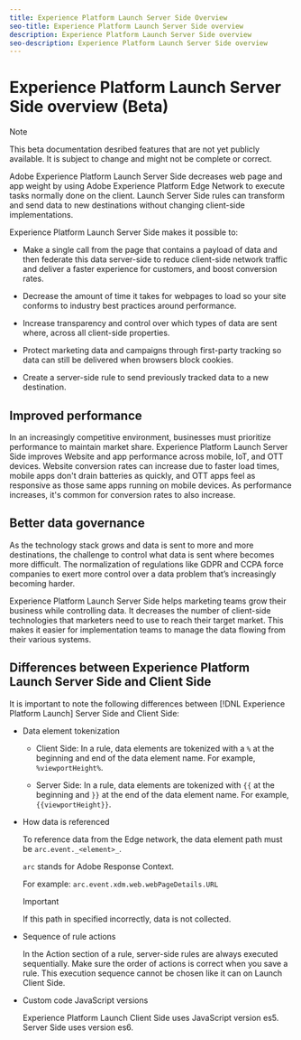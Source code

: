 ```yaml
---
title: Experience Platform Launch Server Side Overview
seo-title: Experience Platform Launch Server Side overview
description: Experience Platform Launch Server Side overview
seo-description: Experience Platform Launch Server Side overview
---
```


# Experience Platform Launch Server Side overview (Beta)


>[!NOTE]
>
>This beta documentation desribed features that are not yet publicly available. It is subject to change and might not be complete or correct.

Adobe Experience Platform Launch Server Side decreases web page and app weight by using Adobe Experience Platform Edge Network to execute tasks normally done on the client. Launch Server Side rules can transform and send data to new destinations without changing client-side implementations.

Experience Platform Launch Server Side makes it possible to:

* Make a single call from the page that contains a payload of data and then federate this data server-side to reduce client-side network traffic and deliver a faster experience for customers, and boost conversion rates.

* Decrease the amount of time it takes for webpages to load so your site conforms to industry best practices around performance.

* Increase transparency and control over which types of data are sent where, across all client-side properties.

* Protect marketing data and campaigns through first-party tracking so data can still be delivered when browsers block cookies.

* Create a server-side rule to send previously tracked data to a new destination.

## Improved performance

In an increasingly competitive environment, businesses must prioritize performance to maintain market share. Experience Platform Launch Server Side improves Website and app performance across mobile, IoT, and OTT devices. Website conversion rates can increase due to faster load times, mobile apps don't drain batteries as quickly, and OTT apps feel as responsive as those same apps running on mobile devices. As performance increases, it's common for conversion rates to also increase. 

## Better data governance

As the technology stack grows and data is sent to more and more destinations, the challenge to control what data is sent where becomes more difficult. The normalization of regulations like GDPR and CCPA force companies to exert more control over a data problem that’s increasingly becoming harder.

Experience Platform Launch Server Side helps marketing teams grow their business while controlling data. It decreases the number of client-side technologies that marketers need to use to reach their target market. This makes it easier for implementation teams to manage the data flowing from their various systems.   

## Differences between Experience Platform Launch Server Side and Client Side

It is important to note the following differences between [!DNL Experience Platform Launch] Server Side and Client Side:

* Data element tokenization

    * Client Side: In a rule, data elements are tokenized with a `%` at the beginning and end of the data element name. For example, `%viewportHeight%`.

    * Server Side: In a rule, data elements are tokenized with `{{` at the beginning and `}}` at the end of the data element name. For example, `{{viewportHeight}}`.

* How data is referenced
    
    To reference data from the Edge network, the data element path must be `arc.event._<element>_`.
    
    `arc` stands for Adobe Response Context.

    For example: `arc.event.xdm.web.webPageDetails.URL`
    
    >[!IMPORTANT]
    >
    >If this path in specified incorrectly, data is not collected.
    

* Sequence of rule actions

    In the Action section of a rule, server-side rules are always executed sequentially. Make sure the order of actions is correct when you save a rule. This execution sequence cannot be chosen like it can on Launch Client Side.

* Custom code JavaScript versions

    Experience Platform Launch Client Side uses JavaScript version es5. Server Side uses version es6.

<!--doc Adobe Cloud Connector extension, get from Jon>